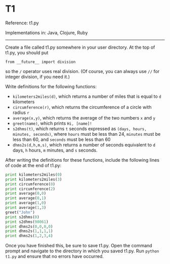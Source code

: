 T1
====

Reference: t1.py

Implementations in: Java, Clojure, Ruby

---

Create a file called t1.py somewhere in your user directory. At the top of t1.py, you should put

`from __future__ import division`

so the `/` operator uses real division. (Of course, you can always use `//` for integer division, if you need it.)

Write definitions for the following functions:

* `kilometers2miles(d)`, which returns a number of miles that is equal to `d` kilometers
* `circumference(r)`, which returns the circumference of a circle with radius `r`
* `average(x,y)`, which returns the average of the two numbers `x` and `y`
* `greet(name)`, which prints `Hi, [name]!`
* `s2dhms(t)`, which returns `t` seconds expressed as `(days, hours, minutes, seconds)`, where `hours` must be less than 24, `minutes` must be less than 60, and `seconds` must be less than 60
* `dhms2s(d,h,m,s)`, which returns a number of seconds equivalent to `d` days, `h` hours, `m` minutes, and `s` seconds.

After writing the definitions for these functions, include the following lines of code at the end of t1.py:

```python
print kilometers2miles(0)
print kilometers2miles(3)
print circumference(0)
print circumference(2)
print average(0,0)
print average(0,1)
print average(1,0)
print average(1,3)
greet("John")
print s2dhms(0)
print s2dhms(90061)
print dhms2s(0,0,0,0)
print dhms2s(1,1,1,1)
print dhms2s(1,2,3,4)
```

Once you have finished this, be sure to save t1.py. Open the command prompt and navigate to the directory in which you saved t1.py. Run `python t1.py` and ensure that no errors have occurred.